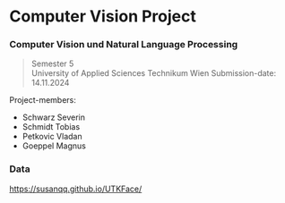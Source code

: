 # Computer Vision Project

### Computer Vision und Natural Language Processing

> Semester 5 \
> University of Applied Sciences Technikum Wien
> Submission-date: 14.11.2024

Project-members:
- Schwarz Severin
- Schmidt Tobias
- Petkovic Vladan
- Goeppel Magnus


### Data

https://susanqq.github.io/UTKFace/
